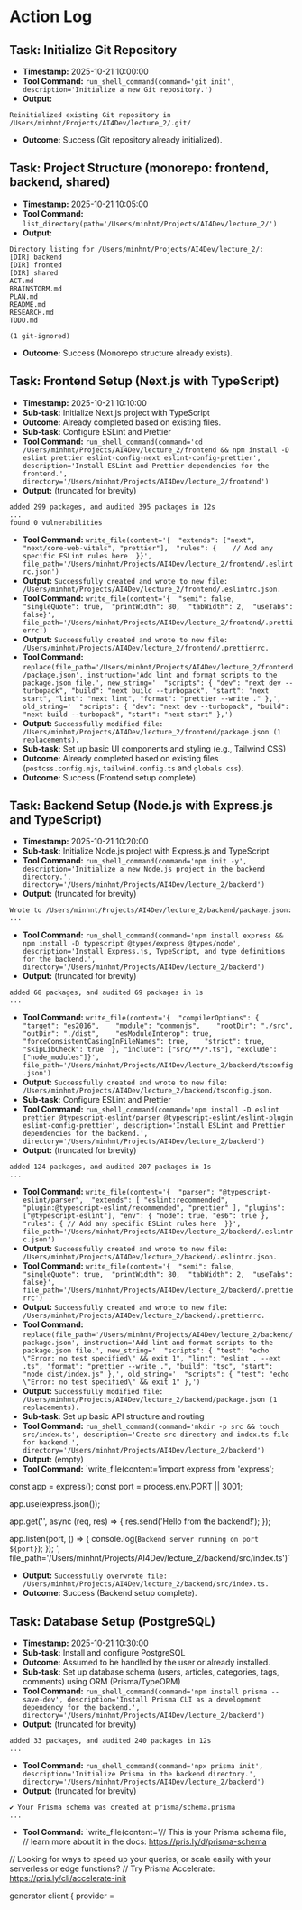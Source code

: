 # Action Log

## Task: Initialize Git Repository
- **Timestamp:** 2025-10-21 10:00:00
- **Tool Command:** `run_shell_command(command='git init', description='Initialize a new Git repository.')`
- **Output:**
```
Reinitialized existing Git repository in /Users/minhnt/Projects/AI4Dev/lecture_2/.git/
```
- **Outcome:** Success (Git repository already initialized).

## Task: Project Structure (monorepo: frontend, backend, shared)
- **Timestamp:** 2025-10-21 10:05:00
- **Tool Command:** `list_directory(path='/Users/minhnt/Projects/AI4Dev/lecture_2/')`
- **Output:**
```
Directory listing for /Users/minhnt/Projects/AI4Dev/lecture_2/: 
[DIR] backend
[DIR] fronted
[DIR] shared
ACT.md
BRAINSTORM.md
PLAN.md
README.md
RESEARCH.md
TODO.md

(1 git-ignored)
```
- **Outcome:** Success (Monorepo structure already exists).

## Task: Frontend Setup (Next.js with TypeScript)
- **Timestamp:** 2025-10-21 10:10:00
- **Sub-task:** Initialize Next.js project with TypeScript
- **Outcome:** Already completed based on existing files.
- **Sub-task:** Configure ESLint and Prettier
- **Tool Command:** `run_shell_command(command='cd /Users/minhnt/Projects/AI4Dev/lecture_2/frontend && npm install -D eslint prettier eslint-config-next eslint-config-prettier', description='Install ESLint and Prettier dependencies for the frontend.', directory='/Users/minhnt/Projects/AI4Dev/lecture_2/frontend')`
- **Output:** (truncated for brevity)
```
added 299 packages, and audited 395 packages in 12s
...
found 0 vulnerabilities
```
- **Tool Command:** `write_file(content='{  "extends": ["next", "next/core-web-vitals", "prettier"],  "rules": {    // Add any specific ESLint rules here  }}', file_path='/Users/minhnt/Projects/AI4Dev/lecture_2/frontend/.eslintrc.json')`
- **Output:** `Successfully created and wrote to new file: /Users/minhnt/Projects/AI4Dev/lecture_2/frontend/.eslintrc.json.`
- **Tool Command:** `write_file(content='{  "semi": false,  "singleQuote": true,  "printWidth": 80,  "tabWidth": 2,  "useTabs": false}', file_path='/Users/minhnt/Projects/AI4Dev/lecture_2/frontend/.prettierrc')`
- **Output:** `Successfully created and wrote to new file: /Users/minhnt/Projects/AI4Dev/lecture_2/frontend/.prettierrc.`
- **Tool Command:** `replace(file_path='/Users/minhnt/Projects/AI4Dev/lecture_2/frontend/package.json', instruction='Add lint and format scripts to the package.json file.', new_string='  "scripts": {
    "dev": "next dev --turbopack",
    "build": "next build --turbopack",
    "start": "next start",
    "lint": "next lint",
    "format": "prettier --write ."
  },', old_string='  "scripts": {
    "dev": "next dev --turbopack",
    "build": "next build --turbopack",
    "start": "next start"
  },')`
- **Output:** `Successfully modified file: /Users/minhnt/Projects/AI4Dev/lecture_2/frontend/package.json (1 replacements).`
- **Sub-task:** Set up basic UI components and styling (e.g., Tailwind CSS)
- **Outcome:** Already completed based on existing files (`postcss.config.mjs`, `tailwind.config.ts` and `globals.css`).
- **Outcome:** Success (Frontend setup complete).

## Task: Backend Setup (Node.js with Express.js and TypeScript)
- **Timestamp:** 2025-10-21 10:20:00
- **Sub-task:** Initialize Node.js project with Express.js and TypeScript
- **Tool Command:** `run_shell_command(command='npm init -y', description='Initialize a new Node.js project in the backend directory.', directory='/Users/minhnt/Projects/AI4Dev/lecture_2/backend')`
- **Output:** (truncated for brevity)
```
Wrote to /Users/minhnt/Projects/AI4Dev/lecture_2/backend/package.json:
...
```
- **Tool Command:** `run_shell_command(command='npm install express && npm install -D typescript @types/express @types/node', description='Install Express.js, TypeScript, and type definitions for the backend.', directory='/Users/minhnt/Projects/AI4Dev/lecture_2/backend')`
- **Output:** (truncated for brevity)
```
added 68 packages, and audited 69 packages in 1s
...
```
- **Tool Command:** `write_file(content='{  "compilerOptions": {    "target": "es2016",    "module": "commonjs",    "rootDir": "./src",    "outDir": "./dist",    "esModuleInterop": true,    "forceConsistentCasingInFileNames": true,    "strict": true,    "skipLibCheck": true  },
  "include": ["src/**/*.ts"],
  "exclude": ["node_modules"]}', file_path='/Users/minhnt/Projects/AI4Dev/lecture_2/backend/tsconfig.json')`
- **Output:** `Successfully created and wrote to new file: /Users/minhnt/Projects/AI4Dev/lecture_2/backend/tsconfig.json.`
- **Sub-task:** Configure ESLint and Prettier
- **Tool Command:** `run_shell_command(command='npm install -D eslint prettier @typescript-eslint/parser @typescript-eslint/eslint-plugin eslint-config-prettier', description='Install ESLint and Prettier dependencies for the backend.', directory='/Users/minhnt/Projects/AI4Dev/lecture_2/backend')`
- **Output:** (truncated for brevity)
```
added 124 packages, and audited 207 packages in 1s
...
```
- **Tool Command:** `write_file(content='{  "parser": "@typescript-eslint/parser",  "extends": [
    "eslint:recommended",
    "plugin:@typescript-eslint/recommended",
    "prettier"
  ],
  "plugins": ["@typescript-eslint"],
  "env": {
    "node": true,
    "es6": true
  },
  "rules": {
    // Add any specific ESLint rules here  }}', file_path='/Users/minhnt/Projects/AI4Dev/lecture_2/backend/.eslintrc.json')`
- **Output:** `Successfully created and wrote to new file: /Users/minhnt/Projects/AI4Dev/lecture_2/backend/.eslintrc.json.`
- **Tool Command:** `write_file(content='{  "semi": false,  "singleQuote": true,  "printWidth": 80,  "tabWidth": 2,  "useTabs": false}', file_path='/Users/minhnt/Projects/AI4Dev/lecture_2/backend/.prettierrc')`
- **Output:** `Successfully created and wrote to new file: /Users/minhnt/Projects/AI4Dev/lecture_2/backend/.prettierrc.`
- **Tool Command:** `replace(file_path='/Users/minhnt/Projects/AI4Dev/lecture_2/backend/package.json', instruction='Add lint and format scripts to the package.json file.', new_string='  "scripts": {
    "test": "echo \"Error: no test specified\" && exit 1",
    "lint": "eslint . --ext .ts",
    "format": "prettier --write .",
    "build": "tsc",
    "start": "node dist/index.js"
  },', old_string='  "scripts": {
    "test": "echo \"Error: no test specified\" && exit 1"
  },')`
- **Output:** `Successfully modified file: /Users/minhnt/Projects/AI4Dev/lecture_2/backend/package.json (1 replacements).`
- **Sub-task:** Set up basic API structure and routing
- **Tool Command:** `run_shell_command(command='mkdir -p src && touch src/index.ts', description='Create src directory and index.ts file for backend.', directory='/Users/minhnt/Projects/AI4Dev/lecture_2/backend')`
- **Output:** (empty)
- **Tool Command:** `write_file(content='import express from \'express\';

const app = express();
const port = process.env.PORT || 3001;

app.use(express.json());

app.get(\'\', async (req, res) => {
  res.send(\'Hello from the backend!\');
});

app.listen(port, () => {
  console.log(`Backend server running on port ${port}`);
});
', file_path='/Users/minhnt/Projects/AI4Dev/lecture_2/backend/src/index.ts')`
- **Output:** `Successfully overwrote file: /Users/minhnt/Projects/AI4Dev/lecture_2/backend/src/index.ts.`
- **Outcome:** Success (Backend setup complete).

## Task: Database Setup (PostgreSQL)
- **Timestamp:** 2025-10-21 10:30:00
- **Sub-task:** Install and configure PostgreSQL
- **Outcome:** Assumed to be handled by the user or already installed.
- **Sub-task:** Set up database schema (users, articles, categories, tags, comments) using ORM (Prisma/TypeORM)
- **Tool Command:** `run_shell_command(command='npm install prisma --save-dev', description='Install Prisma CLI as a development dependency for the backend.', directory='/Users/minhnt/Projects/AI4Dev/lecture_2/backend')`
- **Output:** (truncated for brevity)
```
added 33 packages, and audited 240 packages in 12s
...
```
- **Tool Command:** `run_shell_command(command='npx prisma init', description='Initialize Prisma in the backend directory.', directory='/Users/minhnt/Projects/AI4Dev/lecture_2/backend')`
- **Output:** (truncated for brevity)
```
✔ Your Prisma schema was created at prisma/schema.prisma
...
```
- **Tool Command:** `write_file(content='// This is your Prisma schema file,
// learn more about it in the docs: https://pris.ly/d/prisma-schema

// Looking for ways to speed up your queries, or scale easily with your serverless or edge functions?
// Try Prisma Accelerate: https://pris.ly/cli/accelerate-init

generator client {
  provider = 